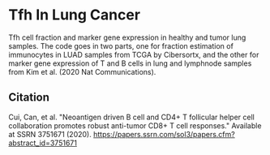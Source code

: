 # Tfh In Lung Cancer
Tfh cell fraction and marker gene expression in healthy and tumor lung samples. The code goes in two parts, one for fraction estimation of immunocytes in LUAD samples from TCGA by Cibersortx, and the other for marker gene expression of T and B cells in lung and lymphnode samples from Kim et al. (2020 Nat Communications).

## Citation
Cui, Can, et al. "Neoantigen driven B cell and CD4+ T follicular helper cell collaboration promotes robust anti-tumor CD8+ T cell responses." Available at SSRN 3751671 (2020).
https://papers.ssrn.com/sol3/papers.cfm?abstract_id=3751671
